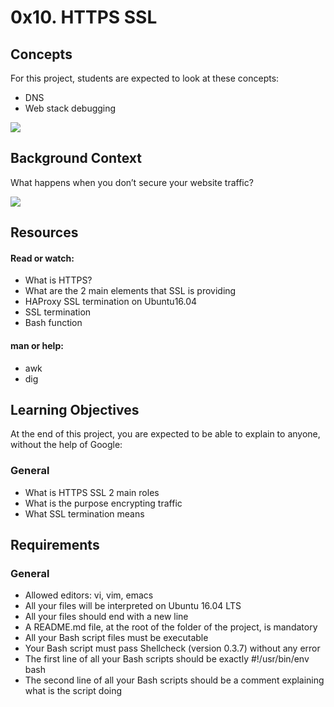 # 0x10. HTTPS SSL

## Concepts

For this project, students are expected to look at these concepts:

* DNS
* Web stack debugging

![](https://s3.amazonaws.com/intranet-projects-files/holbertonschool-sysadmin_devops/276/FlhGPEK.png)

## Background Context

What happens when you don’t secure your website traffic?

![](https://s3.amazonaws.com/intranet-projects-files/holbertonschool-sysadmin_devops/276/xCmOCgw.gif)

## Resources

#### Read or watch:

* What is HTTPS?
* What are the 2 main elements that SSL is providing
* HAProxy SSL termination on Ubuntu16.04
* SSL termination
* Bash function

#### man or help:

* awk
* dig

## Learning Objectives

At the end of this project, you are expected to be able to explain to anyone, without the help of Google:

### General

* What is HTTPS SSL 2 main roles
* What is the purpose encrypting traffic
* What SSL termination means

## Requirements

### General

* Allowed editors: vi, vim, emacs
* All your files will be interpreted on Ubuntu 16.04 LTS
* All your files should end with a new line
* A README.md file, at the root of the folder of the project, is mandatory
* All your Bash script files must be executable
* Your Bash script must pass Shellcheck (version 0.3.7) without any error
* The first line of all your Bash scripts should be exactly #!/usr/bin/env bash
* The second line of all your Bash scripts should be a comment explaining what is the script doing
